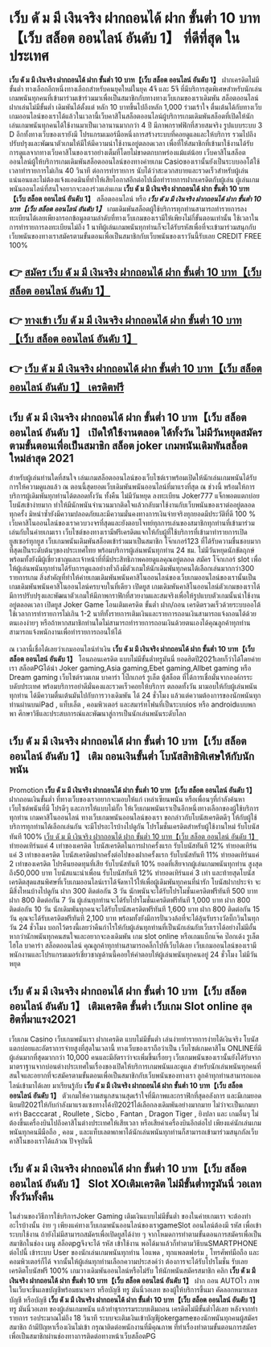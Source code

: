 # เว็บ ดั ม มี เงินจริง ฝากถอนได้ ฝาก ขั้นต่ำ 10 บาท【เว็บ สล็อต ออนไลน์ อันดับ 1】  ที่ดีที่สุด ในประเทศ

**เว็บ ดั ม มี เงินจริง ฝากถอนได้ ฝาก ขั้นต่ำ 10 บาท【เว็บ สล็อต ออนไลน์ อันดับ 1】** ฝากเครดิตไม่มีขั้นต่ำ  ทางเลือกอีกหนึ่งทางเลือกสำหรับคนยุคใหม่ในยุค 4จี และ 5จี ที่มีบริการสุดพิเศษสำหรับนักเล่นเกมพนันทุกคนที่เข้ามาร่วมเข้าร่วมมาเพื่อเป็นสมาชิกกับทางทางเว็บเกมของเราเดิมพัน สล็อตออนไลน์ ฝากเล่นไม่มีขั้นต่ำ เดิมพันได้ตั้งแต่ หลัก 10 บาทขึ้นไปถึงหลัก 1,000 ร่วมเร้าใจ ตื่นเต้นได้กับทางเว็บเกมออนไลน์ของเราได้แล้วในเวลานี้เว็บคาสิโนสล็อตออนไลน์ผู้บริการเกมเดิมพันสล็อตที่เปิดให้นักเล่นเกมพนันทุกคนได้ใช้งานมาเป็นเวลานานมากกว่า 4 ปี มีภาพกราฟฟิกที่สวยสมจริง รูปแบบระบบ 3 D
อีกทั้งทางเว็บของเรายังมี โปรแกรมเมอร์มือหนึ่งการสร้างระบบที่คอยดูแลและให้บริการ  รวมไปถึงปรับปรุงและพัฒนาตัวเกมให้มีให้มีความน่าใช้งานอยู่ตลอดเวลา เพื่อที่ให้สมาชิกที่เข้ามาใช้งานได้รับการดูแลจากทางเว็บคาสิโนของเราอย่างเต็มที่โดยไม่ขาดตกบกพร่องแม้แต่น้อย เว็บคาสิโนสล็อตออนไลน์ผู้ให้บริการเกมเดิมพันสล็อตออนไลน์ของทางค่ายเกม Casioของเรานั้นยังเป็นระบบออโต้ใช้เวลาทำรายการไม่เกิน 40 วินาที ต่อการทำรายการ นับได้ว่าสะดวกสบายและรวดเร็วสำหรับผู้เล่นแน่นอนและไม่ต้องแจ้งแอดมินที่ทำให้เสียโอกาสอีกต่อไปเมื่อทำรายการฝากเครดิตกับผู้เล่น
ผู้เล่นเกมพนันออนไลน์ที่สนใจอยากจะลองร่วมเล่นเกม **เว็บ ดั ม มี เงินจริง ฝากถอนได้ ฝาก ขั้นต่ำ 10 บาท【เว็บ สล็อต ออนไลน์ อันดับ 1】** สล็อตออนไลน์ หรือ ***เว็บ ดั ม มี เงินจริง ฝากถอนได้ ฝาก ขั้นต่ำ 10 บาท【เว็บ สล็อต ออนไลน์ อันดับ 1】*** เกมเดิมพันสล็อตผู้ใช้บริการทุกท่านสามารถทำรายการลงทะเบียนได้เลยเพียงกรอกข้อมูลตามลำดับที่ทางเว็บเกมของเรามีให้เพียงไม่กี่ขั้นตอนเท่านั้น ใช้เวลาในการทำรายการลงทะเบียนไม่ถึง 1 นาทีผู้เล่นเกมพนันทุกท่านก็จะได้รับรหัสเพื่อที่จะเข้ามาร่วมสนุกกับเว็บพนันของทางเราสมัครตามขั้นตอนเพื่อเป็นสมาชิกกับเว็บพนันของเราวันนี้รับเลย CREDIT FREE 100%

## 👉 [สมัคร เว็บ ดั ม มี เงินจริง ฝากถอนได้ ฝาก ขั้นต่ำ 10 บาท【เว็บ สล็อต ออนไลน์ อันดับ 1】](https://archa888.com/)
## 👉 [ทางเข้า เว็บ ดั ม มี เงินจริง ฝากถอนได้ ฝาก ขั้นต่ำ 10 บาท【เว็บ สล็อต ออนไลน์ อันดับ 1】](https://archa888.com/)
## 👉 [เว็บ ดั ม มี เงินจริง ฝากถอนได้ ฝาก ขั้นต่ำ 10 บาท【เว็บ สล็อต ออนไลน์ อันดับ 1】 เครดิตฟรี](https://archa888.com/)

## เว็บ ดั ม มี เงินจริง ฝากถอนได้ ฝาก ขั้นต่ำ 10 บาท【เว็บ สล็อต ออนไลน์ อันดับ 1】 เปิดให้ใช้งานตลอด ได้ทั้งวัน ไม่มีวันหยุดสมัครตามขั้นตอนเพื่อเป็นสมาชิก สล็อต joker เกมพนันเดิมพันสล็อตใหม่ล่าสุด 2021

สำหรับผู้เล่นท่านใดที่สนใจ เล่นเกมสล็อตออนไลน์ของเว็บไซต์เราพร้อมเปิดให้นักเล่นเกมพนันได้รับการให้ความดูแลแล้ว ณ ตอนนี้สุดยอดเว็บเดิมพันพนันออนไลน์ที่มาแรงที่สุด ณ ช่วงนี้ พร้อมให้การบริการผู้เดิมพันทุกท่านได้ตลอดทั้งวัน ทั้งคืน ไม่มีวันหยุด ลงทะเบียน Joker777 แจ็กพอตแตกบ่อย โบนัสเข้าง่ายมาก ทำให้มีนักพนันจำนวนมากติดใจแล้วกลับมาใช้งานกับเว็บพนันของเราต่ออยู่ตลอดทุกครั้ง มิหนำซ้ำยังมีความปลอดภัยและมีความมั่นคงทางการเงินจ่ายจริงทุกยอดมีประวัติที่ดี 100 % เว็บคาสิโนออนไลน์ของเราควบวงจรที่สุดและยังตอบโจทย์ทุกการเล่นของสมาชิกทุกท่านที่เข้ามาร่วมเล่นกับในค่ายเกมเรา
เว็บไซต์ของทางเรามีฟรีเครดิตแจกให้กับผู้ที่ใช้บริการที่เข้ามาทำรายการเปิดยูสเซอร์ทุกยูส เว็บเกมพนันเดิมพันสล็อตเข้าร่วมมาเป็นสมาชิก โจ๊กเกอร์123 ที่ได้รับความชื่นชอบมากที่สุดเป็นระดับต้นๆของประเทศไทย พร้อมบริการผู้เล่นพนันทุกท่าน 24 ชม. ไม่มีวันหยุดนักขัตฤกษ์พร้อมทั้งยังมีผู้เชี่ยวชาญและเจ้าหน้าที่ที่มีประสิทธิภาพคอยดูแลคุณอยู่ตลอด สมัคร โจ๊กเกอร์ slot เพื่อให้ผู้เล่นพนันทุกท่านได้รับการดูแลอย่างทั่วถึงมีตัวเกมให้นักเดิมพันทุกคนได้เลือกเล่นมากกว่า300 รายการเกม
สิ่งสำคัญที่ทำให้ค่ายเกมเดิมพันพนันคาสิโนออนไลน์ของเว็บเกมออนไลน์ของเรานั้นเป็นเกมเดิมพันพนันคาสิโนออนไลน์ครบจบในที่เดียว เปิดยูส  เกมเดิมพันคาสิโนออนไลน์ตัวเกมของเราได้มีการปรับปรุงและพัฒนาตัวเกมให้มีภาพกราฟิกที่สวยงามและสมจริงเพื่อให้รูปแบบตัวเกมนั้นน่าใช้งานอยู่ตลอดเวลา เปิดยูส Joker Game โอนเติมเครดิต ขั้นต่ำ ฝาก/ถอน เครดิตรวดเร็วด้วยระบบออโต้ ใช้เวลาการทำรายการไม่เกิน 1-2 นาทีทั้งรายการเติมเงินและรายการถอนเงินสามารถแจ้งถอนได้ด้วยตนเองง่ายๆ หรือถ้าหากสมาชิกท่านใดไม่สามารถทำรายการถอนเงินด้วยตนเองได้คุณลูกค้าทุกท่านสามารถแจ้งพนักงานเพื่อทำรายการถอนให้ได้

ณ เวลานี้เชื่อได้เลยว่าเกมออนไลน์ทำเงิน **เว็บ ดั ม มี เงินจริง ฝากถอนได้ ฝาก ขั้นต่ำ 10 บาท【เว็บ สล็อต ออนไลน์ อันดับ 1】** โอนถอนเครดิต แบบไม่มีขั้นต่ำทรูมันนี่ ยอดฮิตปี2021เลยก็ว่าได้โดยค่ายเรา สล็อตPGได้นำ  Joker gaming,Asia gaming,Ebet gaming,Allbet gaming หรือ Dream gaming เว็บไซต์รวมเกม บาคาร่า โป๊กเกอร์ รูเล็ต ตู้สล็อต ที่ได้การเชื่อมั่นจากองค์กรระบดับประเทศ พร้อมบริการอย่าดีมั่นคงและรวดเร็วคอยให้บริการ ตลอดทั้งวัน มามอบให้กับผู้เล่นพนันทุกท่าน ได้มีความตื่นเต้นมันไปกับการวางเดิมพัน ได้ 24 ชั่วโมง แล้วแต่ความต้องการของนักพนันทุกท่านผ่านบนiPad , แท็บเล็ต , คอมพิวเตอร์ และสมาร์ทโฟนที่เป็นระบบios หรือ androidแบบพกพา ศึกษาวิธีและประสบการณ์และพัฒนาสู่การเป็นนักเล่นพนันระดับโลก

## เว็บ ดั ม มี เงินจริง ฝากถอนได้ ฝาก ขั้นต่ำ 10 บาท【เว็บ สล็อต ออนไลน์ อันดับ 1】 เติม ถอนเงินขั้นต่ำ โบนัสสิทธิพิเศษให้กับนักพนัน

 Promotion  **เว็บ ดั ม มี เงินจริง ฝากถอนได้ ฝาก ขั้นต่ำ 10 บาท【เว็บ สล็อต ออนไลน์ อันดับ 1】** ฝากถอนเงินขั้นต่ำ ที่ทางเว็บของเราอยากจะมอบให้แก่  เหล่าเซียนพนัน หรือเพื่อนๆที่กำลังค้นหาเว็บไซต์พนันที่มี โปรดีๆ และการให้แบบไม่กั๊ก ให้เว็บเกมพนันเราเป็นอีกหนึ่งทางเลือกของผู้ใช้บริการทุกท่าน เกมคาสิโนออนไลน์ ทางเว็บเกมพนันออนไลน์ของเรา ขอกล่าวกับโบนัสเครดิตดีๆ ให้กับผู้ใช้บริการทุกท่านได้เลือกเล่นกัน จะมีโปรอะไรบ้างไปดูกัน
โปรโมชั่นเครดิตสำหรับผู้ใช้งานใหม่ รับโบนัสทันที 100% [เว็บ ดั ม มี เงินจริง ฝากถอนได้ ฝาก ขั้นต่ำ 10 บาท【เว็บ สล็อต ออนไลน์ อันดับ 1】](https://archa888.com/) ทำยอดเทิร์นแค่ 4 เท่าของเครดิต
โบนัสเครดิตในการฝากครั้งแรก รับโบนัสทันที 12% ทำยอดเทิร์นแค่ 3 เท่าของเครดิต
โบนัสเครดิตฝากครั้งต่อไปของฝากครั้งแรก รับโบนัสทันที 11% ทำยอดเทิร์นแค่ 2 เท่าของเครดิต
โปรคืนยอดทุนที่เสีย รับโบนัสทันที 10% ยอดที่เสียจากผู้เล่นเกมพนันทุกท่าน สูงสุดถึง50,000 บาท
โบนัสแนะนำเพื่อน รับโบนัสทันที 12% ทำยอดเทิร์นแค่ 3 เท่า
และท้ายสุดโบนัสเครดิตสุดแสนพิศษที่เว็บเกมออนไลน์เราได้จัดหาไว้ให้เพื่อผู้เดิมพันทุกคนที่น่ารัก โบนัสฝากประจำ จะมีสิ่งไหนบ้างไปดูกัน
ฝาก 300 ติดต่อกัน 3 วัน นักพนันจะได้รับโปรโมชั่นเครดิตฟรีทันที 500 บาท
ฝาก 800 ติดต่อกัน 7 วัน ผู้เล่นทุกท่านจะได้รับโปรโมชั่นเครดิตฟรีทันที 1,000 บาท
ฝาก 800 ติดต่อกัน 10 วัน นักเดิมพันทุกคนจะได้รับโบนัสเครดิตฟรีทันที 1,600 บาท
ฝาก 800 ติดต่อกัน 15 วัน คุณจะได้รับเครดิตฟรีทันที 2,100 บาท
พร้อมทั้งยังมีการปั่นวงล้อที่จะได้ลุ้นรับรางวัลบิ๊กวินในทุกวัน 24 ชั่วโมง บอกไว้ตรงนี้เลยว่าคืนกำไรให้กับผู้เล่นทุกท่านที่เป็นนักเล่นกับเว็บเราได้อย่างไม่มีอั้น หากว่านักพนันทุกคนสนใจและอยากจะลงเดิมพัน เกม slot online หรือเกมแบ็กแจ๊ค ป๊อกเด้ง รูเล็ต ไฮโล บาคาร่า สล็อตออนไลน์ คุณลูกค้าทุกท่านสามารถคลิ๊กไปที่เว็บได้เลย เว็บเกมออนไลน์ของเรามีพนักงานและโปรแกรมเมอร์เชี่ยวชาญด้านนี้คอยให้คำตอบให้ผู้เล่นพนันทุกคนอยู่ 24 ชั่วโมง ไม่มีวันหยุด

## เว็บ ดั ม มี เงินจริง ฝากถอนได้ ฝาก ขั้นต่ำ 10 บาท【เว็บ สล็อต ออนไลน์ อันดับ 1】 เติมเครดิต ขั้นต่ำ  เว็บเกม Slot online สุดฮิตที่มาแรง2021

เว็บเกม Casino เว็บเกมพนันเรา ฝากเครดิต แบบไม่มีขั้นต่ำ เล่นง่ายทำรายการง่ายได้เงินจริง โบนัสแตกบ่อยและอัตราการจ่ายสูงที่สุดในเวลานี้ ทางเว็บของเราถือว่าเป็น เว็บไซต์เกมคาสิโน ONLINEที่มีผู้เล่นมากที่สุดมากกว่า 10,000 คนและมีอัตราว่าจะเพิ่มขึ้นเรื่อยๆ เว็บเกมพนันของเรานั้นยังได้รับจากมาตราฐานจากบ่อนต่างประเทศในเรื่องของเปิดให้บริการเกมพนันและดูแล สำหรับนักเล่นพนันทุกคนที่สนใจและอยากที่จะสมัครตามขั้นตอนเพื่อเป็นสมาชิกกับเว็บพนันของทางเรา ลูกค้าทุกท่านสามารถแอดไลน์เข้ามาได้เลย
	มาเรียนรู้กับ **เว็บ ดั ม มี เงินจริง ฝากถอนได้ ฝาก ขั้นต่ำ 10 บาท【เว็บ สล็อต ออนไลน์ อันดับ 1】** ตัวเกมให้ความสนุกสนานสุดเร้าใจที่มีภาพและกราฟิกที่สุดอลังการ และมีเกมยอดนิยมปี2021ให้กับกำลังมาแรงแซงทางโค้งปี2021ได้เลือกลงเดิมพันอย่างมากมาย  ไม่ว่าจะเป็นเกมบาคาร่า Bacccarat , Roullete , Sicbo , Fantan , Dragon Tiger , ยิงปลา และ เกมอื่นๆ ไม่ต้องขึ้นเครื่องบินไปถึงคาสิโนต่างประเทศให้เสียเวลา หรือเสียค่าเครื่องบินอีกต่อไป เพียงแค่นักเล่นเกมพนันทุกคนมีมือถือ , คอม , และแท็บเลตพกพาได้นักเล่นพนันทุกท่านก็สามารถเข้ามาร่วมสนุกกัลเว็บคาสิโนของเราได้แล้วณ ปัจจุบันนี้

## เว็บ ดั ม มี เงินจริง ฝากถอนได้ ฝาก ขั้นต่ำ 10 บาท【เว็บ สล็อต ออนไลน์ อันดับ 1】 Slot XOเติมเครดิต ไม่มีขั้นต่ำทรูมันนี่ วอเลททั้งวันทั้งคืน

ในส่วนของวิธีการใช้บริการJoker Gaming เติมเงินแบบไม่มีขั้นต่ำ ของในค่ายเกมเรา จะต้องทำอะไรบ้างนั้น ง่าย ๆ เพียงแค่ทางเว็บเกมพนันออนไลน์ของเราgameSlot ออนไลน์ต้องมี รหัส เพื่อเข้าระบบใช้งาน ถ้ายังไม่มีสามารถสมัครเพื่อเปิดยูสได้ง่าย ๆ จากโหมดการทำตามขั้นตอนการสมัครเพื่อเป็นสมาชิกในช่อง เมนู สล็อตpgจึงจะได้ รหัส เข้าใช้งาน พอได้มาแล้วก็ทำตามวิธีบนSMARTPHONE ต่อไปนี้
เข้าระบบ User  ของนักเล่นเกมพนันทุกท่าน ไอแพด , ทุกแพลตฟอร์ม , โทรศัพท์มือถือ และคอมพิวเตอร์ก็ได้
จากนั้นให้ผู้เล่นทุกท่านเลือกความประสงค์ว่า ต้องการจะได้รับโปรโมชั่น รับเลยเครดิตโบนัสฟรี 100% เกมวางเดิมพันออนไลน์หรือไม่รับ
ให้นักพนันสมัครสมาชิก คลิก **เว็บ ดั ม มี เงินจริง ฝากถอนได้ ฝาก ขั้นต่ำ 10 บาท【เว็บ สล็อต ออนไลน์ อันดับ 1】** ฝาก ถอน AUTOไว ภาพในเว็บจะขึ้นเลขบัญชีพร้อมธนาคาร หรือบัญชี ทรู มันนี่วอเลท ของผู้ให้บริการขึ้นมา
คัดลอกหมายเลขบัญชี หรือบัญชี **เว็บ ดั ม มี เงินจริง ฝากถอนได้ ฝาก ขั้นต่ำ 10 บาท【เว็บ สล็อต ออนไลน์ อันดับ 1】** ทรู มันนี่วอเลท ของผู้เล่นเกมพนัน แล้วทำธุรกรรมระบบเติมถอน เครดิตไม่มีขั้นต่ำได้เลย
หลังจากทำรายการ รอประมาณไม่ถึง 18 วินาที ระบบจะเติมเงินเข้าบัญชีjokergameของนักพนันทุกคนผู้สมัครสมาชิก
ถ้ามีปัญหาเรื่องเงินไม่เข้า กรุณาติดต่อพนักงานที่มีคุณภาพ ที่ทำเรื่องทำตามขั้นตอนการสมัครเพื่อเป็นสมาชิกผ่านช่องทางการติดต่อทางหน้าเว็บสล็อตPG


